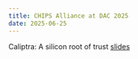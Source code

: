 ```yaml
---
title: CHIPS Alliance at DAC 2025
date: 2025-06-25
---
```


Caliptra: A silicon root of trust [slides](https://docs.google.com/presentation/d/1YlP7Abr1D3zo5J9jo8BkHzWy-RHaqGmG/edit?slide=id.p1#slide=id.p1)

